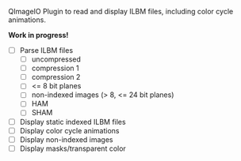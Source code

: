 QImageIO Plugin to read and display ILBM files, including color cycle animations.

**Work in progress!**

* [ ] Parse ILBM files
  * [ ] uncompressed
  * [ ] compression 1
  * [ ] compression 2
  * [ ] <= 8 bit planes
  * [ ] non-indexed images (> 8, <= 24 bit planes)
  * [ ] HAM
  * [ ] SHAM
* [ ] Display static indexed ILBM files
* [ ] Display color cycle animations
* [ ] Display non-indexed images
* [ ] Display masks/transparent color
